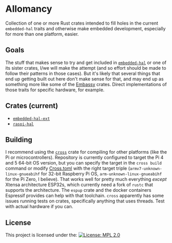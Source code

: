 # Allomancy

Collection of one or more Rust crates intended to fill holes in the current `embedded-hal` traits and otherwise make embedded development, especially for more than one platform, easier.

## Goals
The stuff that makes sense to try and get included in [`embedded-hal`](https://github.com/rust-embedded/embedded-hal) or one of its sister crates, I/we will make the attempt (and so effort should be made to follow their patterns in those cases). 
But it's likely that several things that end up getting built out here don't make sense for that, and may end up as something more like some of the [Embassy](https://github.com/embassy-rs/embassy) crates. Direct implementations of those traits for specific hardware, for example.



## Crates (current)
- [`embedded-hal-ext`](./embedded-hal-ext/README.md)
- [`raspi-hal`](./raspi-hal/README.md)

## Building

I recommend using the [`cross`](https://github.com/cross-rs/cross) crate for compiling for other platforms (like the Pi or microcontrollers). Repository is currently configured to target the Pi 4 and 5 64-bit OS version, but you can specify the target in the `cross build` command or modify [Cross.toml](./Cross.toml) with the right target triple (`armv7-unknown-linux-gnueabihf` for 32-bit Raspberry Pi OS, `arm-unknown-linux-gnueabihf` for the Pi Zero, I believe). That works well for pretty much everything *except* Xtensa architecture ESP32s, which currently need a fork of `rustc` that supports the architecture. The `espup` crate and the docker containers Espressif provides can help with that toolchain. `cross` apparently has some issues running tests on crates, specifically anything that uses threads. Test with actual hardware if you can.

## License

This project is licensed under the:
[![License: MPL 2.0](https://img.shields.io/badge/License-MPL%202.0-brightgreen.svg)](LICENSE)
